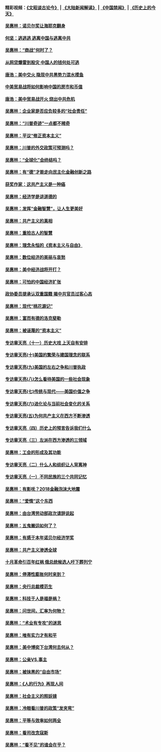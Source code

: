 #### 精彩视频：[《文昭谈古论今》](https://github.com/gfw-breaker/wenzhao/blob/master/README.md?t=01130630) | [《大陆新闻解读》](https://github.com/gfw-breaker/ntdtv-comedy/blob/master/README.md?t=01130630) | [《中国禁闻》](https://github.com/gfw-breaker/ntdtv-news/blob/master/README.md?t=01130630) | [《历史上的今天》](https://github.com/gfw-breaker/today-in-history/blob/master/README.md?t=01130630) 

#### [吴惠林：诺贝尔奖让海耶克翻身](../pages/nsc423/n10890049.md?t=01130630) 

#### [何坚：逃逃逃 逃离中国与逃离中共](../pages/nsc423/n10592891.md?t=01130630) 

#### [吴惠林：“商战”何时了？](../pages/nsc423/n10573558.md?t=01130630) 

#### [从网贷爆雷到股灾 中国人的钱何处可逃](../pages/nsc423/n10572800.md?t=01130630) 

#### [唐浩：美中交火 隐现中共黑势力混水摸鱼](../pages/nsc423/n10544040.md?t=01130630) 

#### [中美贸易战将如何影响中国的房市和币值](../pages/nsc423/n10543697.md?t=01130630) 

#### [唐浩：美中贸易战开火 烧出中共危机](../pages/nsc423/n10540126.md?t=01130630) 

#### [吴惠林：企业家是否应负较多的“社会责任”](../pages/nsc423/n10535022.md?t=01130630) 

#### [吴惠林：“川普奇迹”一点都不稀奇](../pages/nsc423/n10512808.md?t=01130630) 

#### [吴惠林：平议“修正资本主义”](../pages/nsc423/n10495724.md?t=01130630) 

#### [吴惠林：川普的外交政策可预测吗？](../pages/nsc423/n10462387.md?t=01130630) 

#### [吴惠林：“全球化”会终结吗？](../pages/nsc423/n10452838.md?t=01130630) 

#### [吴惠林：有“德”才能走向民主化金融创新之路](../pages/nsc423/n10432292.md?t=01130630) 

#### [获奖作家：这共产主义是一种癌](../pages/nsc423/n10431541.md?t=01130630) 

#### [吴惠林：经济学是讲道德的](../pages/nsc423/n10398014.md?t=01130630) 

#### [吴惠林：发挥“金融智慧”，让人生更美好](../pages/nsc423/n10375019.md?t=01130630) 

#### [吴惠林：共产主义的真相](../pages/nsc423/n10351394.md?t=01130630) 

#### [吴惠林：重拾古人的智慧](../pages/nsc423/n10337691.md?t=01130630) 

#### [吴惠林：理念永恒的《资本主义与自由》](../pages/nsc423/n10316274.md?t=01130630) 

#### [吴惠林：数位经济的美丽与哀愁](../pages/nsc423/n10292946.md?t=01130630) 

#### [吴惠林：美中经济战将开打？](../pages/nsc423/n10258825.md?t=01130630) 

#### [吴惠林：可怕的中国经济扩张](../pages/nsc423/n10219147.md?t=01130630) 

#### [政协委员提承认双重国籍 揭中共官员过客心态](../pages/nsc423/n10208809.md?t=01130630) 

#### [吴惠林：现代“桃花源记”](../pages/nsc423/n10185234.md?t=01130630) 

#### [吴惠林：富而有德的洛克斐勒](../pages/nsc423/n10142264.md?t=01130630) 

#### [吴惠林：被诬蔑的“资本主义”](../pages/nsc423/n10124816.md?t=01130630) 

#### [专访章天亮（十一）历史大戏 上天自有安排](../pages/nsc423/n10094905.md?t=01130630) 

#### [专访章天亮(十)美国的繁荣与建国理念的联系](../pages/nsc423/n10094899.md?t=01130630) 

#### [专访章天亮(九)美国的左右之争和川普执政](../pages/nsc423/n10094889.md?t=01130630) 

#### [专访章天亮(八)怎么看待美国的一些社会现象](../pages/nsc423/n10094857.md?t=01130630) 

#### [专访章天亮(七)传统与现代——美国价值之争](../pages/nsc423/n10093140.md?t=01130630) 

#### [专访章天亮(六)进化论与当前社会变化的关系](../pages/nsc423/n10092036.md?t=01130630) 

#### [专访章天亮(五)为何共产主义在西方不断渗透](../pages/nsc423/n10083620.md?t=01130630) 

#### [专访章天亮（四）历史上的预言告诉我们什么](../pages/nsc423/n10083606.md?t=01130630) 

#### [专访章天亮（三）左派在西方渗透的三领域](../pages/nsc423/n10081115.md?t=01130630) 

#### [吴惠林：工会的形成及其功能](../pages/nsc423/n10080633.md?t=01130630) 

#### [专访章天亮（二）什么人和组织让人背离神](../pages/nsc423/n10076637.md?t=01130630) 

#### [专访章天亮（一）不同民族的三个共同记忆](../pages/nsc423/n10074188.md?t=01130630) 

#### [吴惠林：有影呒？2018金融泡沫大地震](../pages/nsc423/n10040534.md?t=01130630) 

#### [吴惠林：“爱情”这个东西](../pages/nsc423/n10019423.md?t=01130630) 

#### [吴惠林：由台湾劳动部政次请辞说起](../pages/nsc423/n9979679.md?t=01130630) 

#### [吴惠林：五鬼搬运如何了？](../pages/nsc423/n9925338.md?t=01130630) 

#### [吴惠林：有感于本年诺贝尔经济学奖](../pages/nsc423/n9871883.md?t=01130630) 

#### [吴惠林：共产主义渗透全球](../pages/nsc423/n9812748.md?t=01130630) 

#### [十月革命引百年红祸 俄总统候选人吁下葬列宁](../pages/nsc423/n9810182.md?t=01130630) 

#### [吴惠林：停滞性膨胀何时来到？](../pages/nsc423/n9764136.md?t=01130630) 

#### [吴惠林：央行总裁模范生](../pages/nsc423/n9728134.md?t=01130630) 

#### [吴惠林：科技于人是福是祸？](../pages/nsc423/n9672982.md?t=01130630) 

#### [吴惠林：问世间，汇率为何物？](../pages/nsc423/n9621788.md?t=01130630) 

#### [吴惠林：“术业有专攻”的迷思](../pages/nsc423/n9580363.md?t=01130630) 

#### [吴惠林：唯有实力才有和平](../pages/nsc423/n9529599.md?t=01130630) 

#### [吴惠林：美中博奕下台湾何去何从？](../pages/nsc423/n9483598.md?t=01130630) 

#### [吴惠林：公亲VS.事主](../pages/nsc423/n9425637.md?t=01130630) 

#### [吴惠林：被抹黑的“自由市场”](../pages/nsc423/n9351545.md?t=01130630) 

#### [吴惠林：《人的行为》再现人间](../pages/nsc423/n9296339.md?t=01130630) 

#### [吴惠林：社会主义的照妖镜](../pages/nsc423/n9243460.md?t=01130630) 

#### [吴惠林：冷眼看川普的政策“发夹弯”](../pages/nsc423/n9120684.md?t=01130630) 

#### [吴惠林：平等与效率如何两全](../pages/nsc423/n9075430.md?t=01130630) 

#### [吴惠林：看司改念寇斯](../pages/nsc423/n9024915.md?t=01130630) 

#### [吴惠林：“看不见”的谁会在乎？](../pages/nsc423/n8977488.md?t=01130630) 

